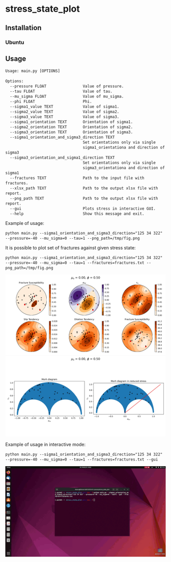 # stress_state_plot


## Installation

### Ubuntu

## Usage

```
Usage: main.py [OPTIONS]

Options:
  --pressure FLOAT                Value of pressure.
  --tau FLOAT                     Value of tau.
  --mu_sigma FLOAT                Value of mu_sigma.
  --phi FLOAT                     Phi.
  --sigma1_value TEXT             Value of sigma1.
  --sigma2_value TEXT             Value of sigma2.
  --sigma3_value TEXT             Value of sigma3.
  --sigma1_orientation TEXT       Orientation of sigma1.
  --sigma2_orientation TEXT       Orientation of sigma2.
  --sigma3_orientation TEXT       Orientation of sigma3.
  --sigma1_orientation_and_sigma3_direction TEXT
                                  Set orientations only via single
                                  sigma1_orientationa and direction of sigma3
  --sigma3_orientation_and_sigma1_direction TEXT
                                  Set orientations only via single
                                  sigma3_orientationa and direction of sigma1
  --fractures TEXT                Path to the input file with fractures.
  --xlsx_path TEXT                Path to the output xlsx file with report.
  --png_path TEXT                 Path to the output xlsx file with report.
  --gui                           Plots stress in interactive GUI.
  --help                          Show this message and exit.
```


Example of usage:

```
python main.py --sigma1_orientation_and_sigma3_direction="125 34 322" --pressure=-40 --mu_sigma=0 --tau=1 --png_path=/tmp/fig.png
```

It is possible to plot set of fractures against given stress state:

```
python main.py --sigma1_orientation_and_sigma3_direction="125 34 322" --pressure=-40 --mu_sigma=0 --tau=1 --fractures=fractures.txt --png_path=/tmp/fig.png
```

<img src="figs/fig.png" width="640" />

<img src="figs/fig_morh.jpg" width="640" />

Example of usage in interactive mode:

```
python main.py --sigma1_orientation_and_sigma3_direction="125 34 322" --pressure=-40 --mu_sigma=0 --tau=1 --fractures=fractures.txt --gui
```

<img src="figs/interactive.gif" width="640" />

